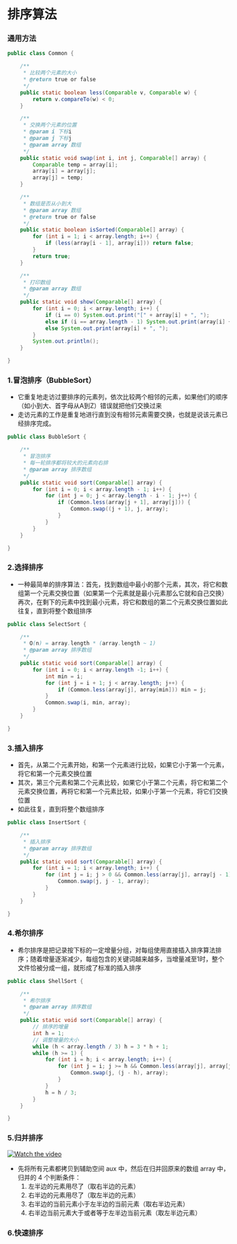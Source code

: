 排序算法
=====

### 通用方法
```java
public class Common {

    /**
     * 比较两个元素的大小
     * @return true or false
     */
    public static boolean less(Comparable v, Comparable w) {
        return v.compareTo(w) < 0;
    }

    /**
     * 交换两个元素的位置
     * @param i 下标i
     * @param j 下标j
     * @param array 数组
     */
    public static void swap(int i, int j, Comparable[] array) {
        Comparable temp = array[i];
        array[i] = array[j];
        array[j] = temp;
    }

    /**
     * 数组是否从小到大
     * @param array 数组
     * @return true or false
     */
    public static boolean isSorted(Comparable[] array) {
        for (int i = 1; i < array.length; i++) {
            if (less(array[i - 1], array[i])) return false;
        }
        return true;
    }

    /**
     * 打印数组
     * @param array 数组
     */
    public static void show(Comparable[] array) {
        for (int i = 0; i < array.length; i++) {
            if (i == 0) System.out.print("[" + array[i] + ", ");
            else if (i == array.length - 1) System.out.print(array[i] + "]");
            else System.out.print(array[i] + ", ");
        }
        System.out.println();
    }

}
```

### 1.冒泡排序（BubbleSort）
- 它重复地走访过要排序的元素列，依次比较两个相邻的元素，如果他们的顺序（如小到大、首字母从A到Z）错误就把他们交换过来
- 走访元素的工作是重复地进行直到没有相邻元素需要交换，也就是说该元素已经排序完成。

```java
public class BubbleSort {

    /**
     * 冒泡排序
     * 每一轮排序都将较大的元素向右排
     * @param array 排序数组
     */
    public static void sort(Comparable[] array) {
        for (int i = 0; i < array.length - 1; i++) {
            for (int j = 0; j < array.length - i - 1; j++) {
                if (Common.less(array[j + 1], array[j])) {
                    Common.swap((j + 1), j, array);
                }
            }
        }
    }

}
```

### 2.选择排序
- 一种最简单的排序算法：首先，找到数组中最小的那个元素，其次，将它和数组第一个元素交换位置（如果第一个元素就是最小元素那么它就和自己交换）再次，在剩下的元素中找到最小元素，将它和数组的第二个元素交换位置如此往复，直到将整个数组排序

```java
public class SelectSort {

    /**
     * O(n) = array.length * (array.length ~ 1)
     * @param array 排序数组
     */
    public static void sort(Comparable[] array) {
        for (int i = 0; i < array.length -1; i++) {
            int min = i;
            for (int j = i + 1; j < array.length; j++) {
                if (Common.less(array[j], array[min])) min = j;
            }
            Common.swap(i, min, array);
        }
    }

}
```

### 3.插入排序
- 首先，从第二个元素开始，和第一个元素进行比较，如果它小于第一个元素，将它和第一个元素交换位置
- 其次，第三个元素和第二个元素比较，如果它小于第二个元素，将它和第二个元素交换位置，再将它和第一个元素比较，如果小于第一个元素，将它们交换位置
- 如此往复，直到将整个数组排序

```java
public class InsertSort {

    /**
     * 插入排序
     * @param array 排序数组
     */
    public static void sort(Comparable[] array) {
        for (int i = 1; i < array.length; i++) {
            for (int j = i; j > 0 && Common.less(array[j], array[j - 1]); j--) {
                Common.swap(j, j - 1, array);
            }
        }
    }

}
```

### 4.希尔排序
- 希尔排序是把记录按下标的一定增量分组，对每组使用直接插入排序算法排序；随着增量逐渐减少，每组包含的关键词越来越多，当增量减至1时，整个文件恰被分成一组，就形成了标准的插入排序

```java
public class ShellSort {

    /**
     * 希尔排序
     * @param array 排序数组
     */
    public static void sort(Comparable[] array) {
        // 排序的增量
        int h = 1;
        // 调整增量的大小
        while (h < array.length / 3) h = 3 * h + 1;
        while (h >= 1) {
            for (int i = h; i < array.length; i++) {
                for (int j = i; j >= h && Common.less(array[j], array[j - h]); j -= h) {
                    Common.swap(j, (j - h), array);
                }
            }
            h = h / 3;
        }
    }

}
```

### 5.归并排序

[![Watch the video](https://raw.github.com/GabLeRoux/WebMole/master/ressources/WebMole_Youtube_Video.png)](http://youtu.be/vt5fpE0bzSY)

- 先将所有元素都拷贝到辅助空间 aux 中，然后在归并回原来的数组 array 中，归并的 4 个判断条件：
	1. 左半边的元素用尽了（取右半边的元素）
	2. 右半边的元素用尽了（取左半边的元素）
	3. 右半边的当前元素小于左半边的当前元素（取右半边元素）
    4. 右半边当前元素大于或者等于左半边当前元素（取左半边元素）

### 6.快速排序